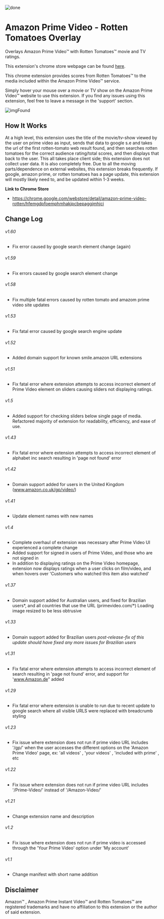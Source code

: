![done](https://user-images.githubusercontent.com/37064367/67810093-2a487080-fa57-11e9-87ec-7ce0832c501a.png)

# Amazon Prime Video - Rotten Tomatoes Overlay
Overlays Amazon Prime Video™ with Rotten Tomatoes™ movie and TV ratings.

This extension's chrome store webpage can be found [here](https://chrome.google.com/webstore/detail/amazon-prime-video-rotten/hfemgdpfoemphmhakjpcbepaggjmhjci).

This chrome extension provides scores from Rotten Tomatoes™ to the media included within the Amazon Prime Video™ service.

Simply hover your mouse over a movie or TV show on the Amazon Prime Video™ website to use this extension. 
If you find any issues using this extension, feel free to leave a message in the 'support' section.

![imgFound](https://user-images.githubusercontent.com/37064367/67810619-2406c400-fa58-11e9-93d0-720b3f13600f.jpg)

## How It Works
At a high level, this extension uses the title of the movie/tv-show viewed by the user on prime video as input, sends that data to google s.e and takes the url of the first rotten-tomato web result found, and then searches rotten tomatoes for the correct audience rating/total scores, and then displays that back to the user. This all takes place client side; this extension does not collect user data. It is also completely free. Due to all the moving parts/dependence on external websites, this extension breaks frequently. If google, amazon prime, or rotten tomatoes has a page update, this extension will mostly likely need to, and be updated within 1-3 weeks.

__Link to Chrome Store__
* https://chrome.google.com/webstore/detail/amazon-prime-video-rotten/hfemgdpfoemphmhakjpcbepaggjmhjci

## Change Log

###### v1.60 ######
- Fix error caused by  google search element change (again)
###### v1.59 ######
- Fix errors caused by google search element change
###### v1.58 ######
- Fix multiple fatal errors caused by rotten tomato and amazom prime video site updates
###### v1.53 ######
- Fix fatal error caused by google search engine update
###### v1.52 ######
- Added domain support for known smile.amazon URL extensions
###### v1.51 ######
- Fix fatal error where extension attempts to access incorrect element of Prime Video element on sliders causing sliders not displaying ratings.
###### v1.5 ######
- Added support for checking sliders below single page of media. Refactored majority of extension for readability,
efficiency, and ease of use.
###### v1.43 ######
- Fix fatal error where extension attempts to access incorrect element of alphabet inc search resulting in 'page not found' error
###### v1.42 ######
- Domain support added for users in the United Kingdom (www.amazon.co.uk/gp/video/)
###### v1.41 ######
- Update element names with new names
###### v1.4 ######
- Complete overhaul of extension was necessary after Prime Video UI experienced a complete change
- Added support for signed in users of Prime Video, and those who are not signed in
- In addition to displaying ratings on the Prime Video homepage, extension now displays ratings when a user clicks on film/video, and when hovers over 'Customers who watched this item also watched' 
###### v1.37 ######
- Domain support added for Australian users, and fixed for Brazilian users*, and all countries that use the URL (primevideo.com/*) Loading image resized to be less obtrusive 
###### v1.33 ######
- Domain support added for Brazilian users *post-release-fix of this update should have fixed any more issues for Brazilian users*
###### v1.31 ######
- Fix fatal error where extension attempts to access incorrect element of search resulting in 'page not found' error, and support for 'www.Amazon.de" added
###### v1.29 ######
- Fix fatal error where extension is unable to run due to recent update to google search where all visible URLS were replaced with breadcrumb styling
###### v1.23 ######
- Fix issue where extension does not run if prime video URL includes '/gp/' when the user accesses the different options on the 'Amazon Prime Video' page, ex: 'all videos' , 'your videos' , 'included with prime' , etc
###### v1.22 ######
- Fix issue where extension does not run if prime video URL includes '/Prime-Video/' instead of '/Amazon-Video/'
###### v1.21 ######
- Change extension name and description 
###### v1.2 ######
- Fix issue where extension does not run if prime video is accessed through the 'Your 
  Prime Video' option under 'My account' 
###### v1.1 ######
- Change manifest with short name addition

## Disclaimer
Amazon™ , Amazon Prime Instant Video™ and Rotten Tomatoes™ are registered trademarks and have no affiliation to this extension or the author of said extension.

